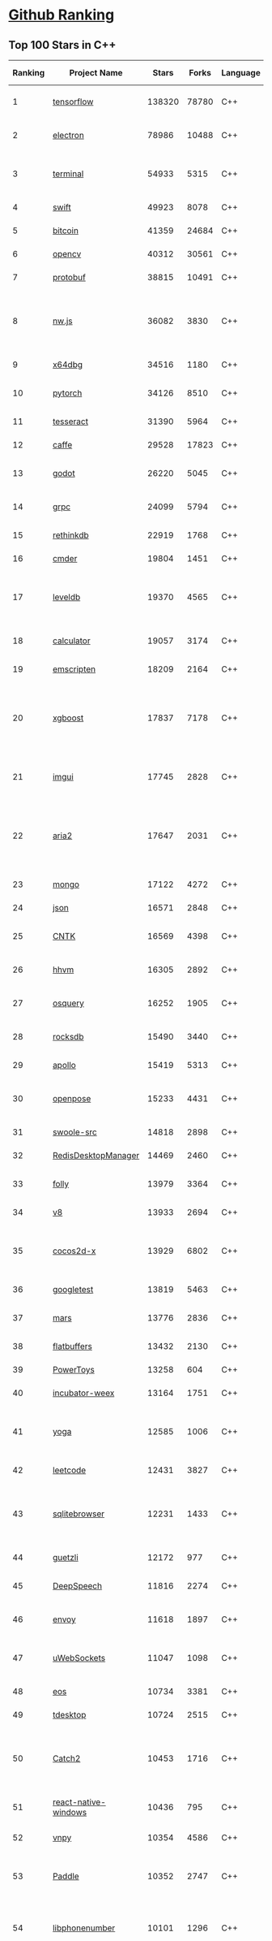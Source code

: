[Github Ranking](../README.md)
==========

## Top 100 Stars in C\+\+

| Ranking | Project Name | Stars | Forks | Language | Open Issues | Description | Last Commit |
| ------- | ------------ | ----- | ----- | -------- | ----------- | ----------- | ----------- |
| 1 | [tensorflow](https://github.com/tensorflow/tensorflow) | 138320 | 78780 | C++ | 3118 | An Open Source Machine Learning Framework for Everyone | 2019-12-01T06:40:07Z |
| 2 | [electron](https://github.com/electron/electron) | 78986 | 10488 | C++ | 1241 | :electron: Build cross-platform desktop apps with JavaScript, HTML, and CSS | 2019-12-01T10:06:32Z |
| 3 | [terminal](https://github.com/microsoft/terminal) | 54933 | 5315 | C++ | 827 | The new Windows Terminal, and the original Windows console host - all in the same place! | 2019-11-30T21:52:05Z |
| 4 | [swift](https://github.com/apple/swift) | 49923 | 8078 | C++ | 490 | The Swift Programming Language | 2019-12-01T08:16:45Z |
| 5 | [bitcoin](https://github.com/bitcoin/bitcoin) | 41359 | 24684 | C++ | 1095 | Bitcoin Core integration/staging tree | 2019-12-01T04:16:54Z |
| 6 | [opencv](https://github.com/opencv/opencv) | 40312 | 30561 | C++ | 1751 | Open Source Computer Vision Library | 2019-12-01T10:26:56Z |
| 7 | [protobuf](https://github.com/protocolbuffers/protobuf) | 38815 | 10491 | C++ | 816 | Protocol Buffers - Google's data interchange format | 2019-12-01T08:04:34Z |
| 8 | [nw.js](https://github.com/nwjs/nw.js) | 36082 | 3830 | C++ | 756 | Call all Node.js modules directly from DOM/WebWorker and enable a new way of writing applications with all Web technologies. | 2019-11-30T12:29:30Z |
| 9 | [x64dbg](https://github.com/x64dbg/x64dbg) | 34516 | 1180 | C++ | 366 | An open-source x64/x32 debugger for windows. | 2019-11-26T12:26:50Z |
| 10 | [pytorch](https://github.com/pytorch/pytorch) | 34126 | 8510 | C++ | 4639 | Tensors and Dynamic neural networks in Python with strong GPU acceleration | 2019-12-01T09:54:36Z |
| 11 | [tesseract](https://github.com/tesseract-ocr/tesseract) | 31390 | 5964 | C++ | 244 | Tesseract Open Source OCR Engine (main repository) | 2019-11-28T17:08:51Z |
| 12 | [caffe](https://github.com/BVLC/caffe) | 29528 | 17823 | C++ | 1080 | Caffe: a fast open framework for deep learning. | 2019-11-18T13:06:33Z |
| 13 | [godot](https://github.com/godotengine/godot) | 26220 | 5045 | C++ | 5852 | Godot Engine – Multi-platform 2D and 3D game engine | 2019-12-01T10:53:49Z |
| 14 | [grpc](https://github.com/grpc/grpc) | 24099 | 5794 | C++ | 952 | The C based gRPC (C++, Python, Ruby, Objective-C, PHP, C#) | 2019-11-28T14:43:14Z |
| 15 | [rethinkdb](https://github.com/rethinkdb/rethinkdb) | 22919 | 1768 | C++ | 1441 | The open-source database for the realtime web. | 2019-11-26T05:16:02Z |
| 16 | [cmder](https://github.com/cmderdev/cmder) | 19804 | 1451 | C++ | 4 | Lovely console emulator package for Windows | 2019-11-23T23:13:57Z |
| 17 | [leveldb](https://github.com/google/leveldb) | 19370 | 4565 | C++ | 129 | LevelDB is a fast key-value storage library written at Google that provides an ordered mapping from string keys to string values. | 2019-11-30T23:56:58Z |
| 18 | [calculator](https://github.com/microsoft/calculator) | 19057 | 3174 | C++ | 146 | Windows Calculator: A simple yet powerful calculator that ships with Windows | 2019-12-01T10:02:37Z |
| 19 | [emscripten](https://github.com/emscripten-core/emscripten) | 18209 | 2164 | C++ | 756 | Emscripten: An LLVM-to-Web Compiler | 2019-12-01T01:18:19Z |
| 20 | [xgboost](https://github.com/dmlc/xgboost) | 17837 | 7178 | C++ | 221 | Scalable, Portable and Distributed Gradient Boosting (GBDT, GBRT or GBM) Library,  for Python, R, Java, Scala, C++ and more. Runs on single machine, Hadoop, Spark, Flink and DataFlow | 2019-12-01T07:48:04Z |
| 21 | [imgui](https://github.com/ocornut/imgui) | 17745 | 2828 | C++ | 455 | Dear ImGui: Bloat-free Immediate Mode Graphical User interface for C++ with minimal dependencies | 2019-11-28T19:53:30Z |
| 22 | [aria2](https://github.com/aria2/aria2) | 17647 | 2031 | C++ | 645 | aria2 is a lightweight multi-protocol & multi-source, cross platform download utility operated in command-line. It supports HTTP/HTTPS, FTP, SFTP, BitTorrent and Metalink. | 2019-11-25T12:52:11Z |
| 23 | [mongo](https://github.com/mongodb/mongo) | 17122 | 4272 | C++ | 41 | The MongoDB Database | 2019-11-29T14:11:02Z |
| 24 | [json](https://github.com/nlohmann/json) | 16571 | 2848 | C++ | 30 | JSON for Modern C++ | 2019-12-01T10:53:25Z |
| 25 | [CNTK](https://github.com/microsoft/CNTK) | 16569 | 4398 | C++ | 796 | Microsoft Cognitive Toolkit (CNTK), an open source deep-learning toolkit | 2019-11-21T21:40:00Z |
| 26 | [hhvm](https://github.com/facebook/hhvm) | 16305 | 2892 | C++ | 873 | A virtual machine for executing programs written in Hack. | 2019-12-01T02:27:27Z |
| 27 | [osquery](https://github.com/osquery/osquery) | 16252 | 1905 | C++ | 635 | SQL powered operating system instrumentation, monitoring, and analytics. | 2019-11-28T12:24:29Z |
| 28 | [rocksdb](https://github.com/facebook/rocksdb) | 15490 | 3440 | C++ | 413 | A library that provides an embeddable, persistent key-value store for fast storage. | 2019-12-01T04:22:04Z |
| 29 | [apollo](https://github.com/ApolloAuto/apollo) | 15419 | 5313 | C++ | 512 | An open autonomous driving platform | 2019-12-01T08:05:59Z |
| 30 | [openpose](https://github.com/CMU-Perceptual-Computing-Lab/openpose) | 15233 | 4431 | C++ | 27 | OpenPose: Real-time multi-person keypoint detection library for body, face, hands, and foot estimation | 2019-11-27T15:57:17Z |
| 31 | [swoole-src](https://github.com/swoole/swoole-src) | 14818 | 2898 | C++ | 56 | 🚀 Coroutine-based concurrency library for PHP | 2019-11-29T12:23:12Z |
| 32 | [RedisDesktopManager](https://github.com/uglide/RedisDesktopManager) | 14469 | 2460 | C++ | 36 | :wrench: Cross-platform GUI management tool for Redis | 2019-11-28T14:37:27Z |
| 33 | [folly](https://github.com/facebook/folly) | 13979 | 3364 | C++ | 191 | An open-source C++ library developed and used at Facebook. | 2019-11-30T09:39:47Z |
| 34 | [v8](https://github.com/v8/v8) | 13933 | 2694 | C++ | 1 | The official mirror of the V8 Git repository | 2019-10-10T17:52:03Z |
| 35 | [cocos2d-x](https://github.com/cocos2d/cocos2d-x) | 13929 | 6802 | C++ | 1362 | Cocos2d-x is a suite of open-source, cross-platform, game-development tools used by millions of developers all over the world. | 2019-11-30T19:45:43Z |
| 36 | [googletest](https://github.com/google/googletest) | 13819 | 5463 | C++ | 138 | Googletest - Google Testing and Mocking Framework | 2019-11-28T00:26:21Z |
| 37 | [mars](https://github.com/Tencent/mars) | 13776 | 2836 | C++ | 134 | Mars is a cross-platform network component  developed by WeChat. | 2019-11-28T07:13:42Z |
| 38 | [flatbuffers](https://github.com/google/flatbuffers) | 13432 | 2130 | C++ | 237 | FlatBuffers: Memory Efficient Serialization Library | 2019-12-01T02:22:35Z |
| 39 | [PowerToys](https://github.com/microsoft/PowerToys) | 13258 | 604 | C++ | 456 | Windows system utilities to maximize productivity | 2019-11-30T20:55:33Z |
| 40 | [incubator-weex](https://github.com/apache/incubator-weex) | 13164 | 1751 | C++ | 103 | Apache Weex (Incubating) | 2019-12-01T03:10:36Z |
| 41 | [yoga](https://github.com/facebook/yoga) | 12585 | 1006 | C++ | 234 | Yoga is a cross-platform layout engine which implements Flexbox. Follow https://twitter.com/yogalayout for updates. | 2019-11-30T02:03:34Z |
| 42 | [leetcode](https://github.com/haoel/leetcode) | 12431 | 3827 | C++ | 52 | LeetCode Problems' Solutions  | 2019-10-29T09:00:59Z |
| 43 | [sqlitebrowser](https://github.com/sqlitebrowser/sqlitebrowser) | 12231 | 1433 | C++ | 384 | Official home of the DB Browser for SQLite (DB4S) project. Previously known as "SQLite Database Browser" and "Database Browser for SQLite". Website at:  | 2019-11-22T11:44:38Z |
| 44 | [guetzli](https://github.com/google/guetzli) | 12172 | 977 | C++ | 117 | Perceptual JPEG encoder | 2019-10-25T12:45:03Z |
| 45 | [DeepSpeech](https://github.com/mozilla/DeepSpeech) | 11816 | 2274 | C++ | 109 | A TensorFlow implementation of Baidu's DeepSpeech architecture | 2019-11-29T14:16:13Z |
| 46 | [envoy](https://github.com/envoyproxy/envoy) | 11618 | 1897 | C++ | 629 | Cloud-native high-performance edge/middle/service proxy | 2019-12-01T07:25:17Z |
| 47 | [uWebSockets](https://github.com/uNetworking/uWebSockets) | 11047 | 1098 | C++ | 18 | Simple, secure & standards compliant web I/O for the most demanding of applications | 2019-11-25T20:57:30Z |
| 48 | [eos](https://github.com/EOSIO/eos) | 10734 | 3381 | C++ | 294 | An open source smart contract platform  | 2019-11-30T22:11:01Z |
| 49 | [tdesktop](https://github.com/telegramdesktop/tdesktop) | 10724 | 2515 | C++ | 1185 | Telegram Desktop messaging app | 2019-12-01T00:28:53Z |
| 50 | [Catch2](https://github.com/catchorg/Catch2) | 10453 | 1716 | C++ | 221 | A modern, C++-native, header-only, test framework for unit-tests, TDD and BDD - using C++11, C++14, C++17 and later (or C++03 on the Catch1.x branch) | 2019-11-30T19:45:43Z |
| 51 | [react-native-windows](https://github.com/microsoft/react-native-windows) | 10436 | 795 | C++ | 337 | A framework for building native Windows apps with React. | 2019-11-26T13:25:57Z |
| 52 | [vnpy](https://github.com/vnpy/vnpy) | 10354 | 4586 | C++ | 27 | 基于Python的开源量化交易平台开发框架 | 2019-11-30T23:41:08Z |
| 53 | [Paddle](https://github.com/PaddlePaddle/Paddle) | 10352 | 2747 | C++ | 1761 | PArallel Distributed Deep LEarning （『飞桨』核心框架，高性能单机、分布式训练和跨平台部署） | 2019-12-01T06:57:39Z |
| 54 | [libphonenumber](https://github.com/google/libphonenumber) | 10101 | 1296 | C++ | 87 | Google's common Java, C++ and JavaScript library for parsing, formatting, and validating international phone numbers. | 2019-11-30T12:23:44Z |
| 55 | [LightGBM](https://github.com/microsoft/LightGBM) | 10040 | 2677 | C++ | 48 | A fast, distributed, high performance gradient boosting (GBT, GBDT, GBRT, GBM or MART) framework based on decision tree algorithms, used for ranking, classification and many other machine learning tasks. | 2019-12-01T05:23:10Z |
| 56 | [notepad-plus-plus](https://github.com/notepad-plus-plus/notepad-plus-plus) | 9981 | 2539 | C++ | 1071 | Notepad++ official repository | 2019-12-01T08:49:24Z |
| 57 | [xbmc](https://github.com/xbmc/xbmc) | 9890 | 5248 | C++ | 609 | Kodi is an award-winning free and open source home theater/media center software and entertainment hub for digital media. With its beautiful interface and powerful skinning engine, it's available for Android, BSD, Linux, macOS, iOS and Windows. | 2019-11-30T14:46:01Z |
| 58 | [Proton](https://github.com/ValveSoftware/Proton) | 9741 | 344 | C++ | 2168 | Compatibility tool for Steam Play based on Wine and additional components | 2019-11-28T12:07:19Z |
| 59 | [foundationdb](https://github.com/apple/foundationdb) | 9632 | 784 | C++ | 397 | FoundationDB - the open source, distributed, transactional key-value store | 2019-11-29T02:31:21Z |
| 60 | [Karabiner-Elements](https://github.com/pqrs-org/Karabiner-Elements) | 9525 | 578 | C++ | 81 | Karabiner-Elements is a powerful utility for keyboard customization on macOS Sierra (10.12) or later. | 2019-12-01T09:29:41Z |
| 61 | [incubator-brpc](https://github.com/apache/incubator-brpc) | 9427 | 2266 | C++ | 207 | Industrial-grade RPC framework used throughout Baidu, with 1,000,000+ instances and thousands kinds of services, called "baidu-rpc" inside Baidu. | 2019-11-29T15:43:15Z |
| 62 | [AirSim](https://github.com/microsoft/AirSim) | 9244 | 2400 | C++ | 494 | Open source simulator for autonomous vehicles built on Unreal Engine / Unity, from Microsoft AI & Research | 2019-11-30T23:57:11Z |
| 63 | [openage](https://github.com/SFTtech/openage) | 9219 | 898 | C++ | 216 | Free (as in freedom) open source clone of the Age of Empires II engine :rocket: | 2019-11-30T16:00:15Z |
| 64 | [turicreate](https://github.com/apple/turicreate) | 9198 | 920 | C++ | 483 | Turi Create simplifies the development of custom machine learning models. | 2019-11-27T12:10:31Z |
| 65 | [CRYENGINE](https://github.com/CRYTEK/CRYENGINE) | 9176 | 1793 | C++ | 85 | CRYENGINE is a powerful real-time game development platform created by Crytek. | 2019-11-07T14:02:03Z |
| 66 | [hardseed](https://github.com/yangyangwithgnu/hardseed) | 9166 | 1969 | C++ | 35 | SEX IS ZERO (0), so, who wanna be the ONE (1), aha? | 2018-08-25T17:29:23Z |
| 67 | [navicat-keygen](https://github.com/DoubleLabyrinth/navicat-keygen) | 9086 | 2347 | C++ | 27 | A keygen for Navicat | 2019-11-22T05:21:26Z |
| 68 | [openalpr](https://github.com/openalpr/openalpr) | 9015 | 2053 | C++ | 445 | Automatic License Plate Recognition library | 2019-10-21T07:15:01Z |
| 69 | [wkhtmltopdf](https://github.com/wkhtmltopdf/wkhtmltopdf) | 8932 | 1257 | C++ | 882 | Convert HTML to PDF using Webkit (QtWebKit) | 2019-11-25T04:41:36Z |
| 70 | [ClickHouse](https://github.com/ClickHouse/ClickHouse) | 8896 | 1598 | C++ | 1208 | ClickHouse is a free analytics DBMS for big data | 2019-12-01T06:04:14Z |
| 71 | [arangodb](https://github.com/arangodb/arangodb) | 8887 | 598 | C++ | 636 | 🥑 ArangoDB is a native multi-model database with flexible data models for documents, graphs, and key-values. Build high performance applications using a convenient SQL-like query language or JavaScript extensions. | 2019-11-30T01:40:30Z |
| 72 | [yuzu](https://github.com/yuzu-emu/yuzu) | 8870 | 593 | C++ | 191 | Nintendo Switch Emulator | 2019-11-30T23:56:36Z |
| 73 | [MMKV](https://github.com/Tencent/MMKV) | 8819 | 940 | C++ | 2 | An efficient, small mobile key-value storage framework developed by WeChat. Works on iOS, Android, macOS and Windows. | 2019-11-28T14:10:01Z |
| 74 | [mosh](https://github.com/mobile-shell/mosh) | 8779 | 556 | C++ | 233 | Mobile Shell | 2019-10-17T14:29:31Z |
| 75 | [napajs](https://github.com/microsoft/napajs) | 8737 | 321 | C++ | 64 | Napa.js: a multi-threaded JavaScript runtime | 2018-10-30T21:08:57Z |
| 76 | [Tasmota](https://github.com/arendst/Tasmota) | 8591 | 2030 | C++ | 14 | Alternative firmware for ESP8266 with easy configuration using webUI, OTA updates, automation using timers or rules, expandability and entirely local control over MQTT, HTTP, Serial or KNX | 2019-11-30T16:53:52Z |
| 77 | [rapidjson](https://github.com/Tencent/rapidjson) | 8583 | 2345 | C++ | 372 | A fast JSON parser/generator for C++ with both SAX/DOM style API | 2019-11-28T01:26:34Z |
| 78 | [Magisk](https://github.com/topjohnwu/Magisk) | 8520 | 1344 | C++ | 40 | A Magic Mask to Alter Android System Systemless-ly | 2019-11-30T13:43:25Z |
| 79 | [watchman](https://github.com/facebook/watchman) | 8480 | 669 | C++ | 78 | Watches files and records, or triggers actions, when they change.  | 2019-11-30T12:22:26Z |
| 80 | [interview](https://github.com/huihut/interview) | 8444 | 2706 | C++ | 1 | 📚 C/C++ 技术面试基础知识总结，包括语言、程序库、数据结构、算法、系统、网络、链接装载库等知识及面试经验、招聘、内推等信息。 | 2019-11-28T14:42:13Z |
| 81 | [dlib](https://github.com/davisking/dlib) | 8274 | 2469 | C++ | 43 | A toolkit for making real world machine learning and data analysis applications in C++ | 2019-11-29T12:46:05Z |
| 82 | [faiss](https://github.com/facebookresearch/faiss) | 8262 | 1508 | C++ | 74 | A library for efficient similarity search and clustering of dense vectors. | 2019-11-29T17:03:07Z |
| 83 | [filament](https://github.com/google/filament) | 8161 | 580 | C++ | 74 | Filament is a real-time physically based rendering engine for Android, iOS, Windows, Linux, macOS and WASM/WebGL | 2019-11-29T19:41:29Z |
| 84 | [horovod](https://github.com/horovod/horovod) | 8028 | 1253 | C++ | 474 | Distributed training framework for TensorFlow, Keras, PyTorch, and Apache MXNet. | 2019-12-01T02:54:55Z |
| 85 | [Tars](https://github.com/TarsCloud/Tars) | 7871 | 1899 | C++ | 46 | Tars is a high-performance RPC framework based on name service and Tars protocol, also integrated administration platform, and implemented hosting-service via flexible schedule. | 2019-11-30T12:10:32Z |
| 86 | [tinyrenderer](https://github.com/ssloy/tinyrenderer) | 7829 | 661 | C++ | 6 | A brief computer graphics / rendering course | 2019-02-20T13:41:57Z |
| 87 | [libfacedetection](https://github.com/ShiqiYu/libfacedetection) | 7806 | 2216 | C++ | 60 | An open source library for face detection in images. The face detection speed can reach 1500FPS.  | 2019-09-24T02:17:18Z |
| 88 | [simdjson](https://github.com/lemire/simdjson) | 7747 | 426 | C++ | 57 | Parsing gigabytes of JSON per second  | 2019-11-28T18:55:32Z |
| 89 | [ncnn](https://github.com/Tencent/ncnn) | 7746 | 2039 | C++ | 155 | ncnn is a high-performance neural network inference framework optimized for the mobile platform | 2019-12-01T08:44:16Z |
| 90 | [robomongo](https://github.com/Studio3T/robomongo) | 7727 | 665 | C++ | 655 | Native cross-platform MongoDB management tool | 2019-09-09T15:41:28Z |
| 91 | [qBittorrent](https://github.com/qbittorrent/qBittorrent) | 7705 | 1356 | C++ | 2742 | qBittorrent BitTorrent client | 2019-12-01T10:06:37Z |
| 92 | [devilution](https://github.com/diasurgical/devilution) | 7660 | 919 | C++ | 88 | Diablo devolved - magic behind the 1996 computer game | 2019-12-01T03:55:31Z |
| 93 | [OpenRCT2](https://github.com/OpenRCT2/OpenRCT2) | 7554 | 856 | C++ | 1355 | An open source re-implementation of RollerCoaster Tycoon 2 🎢 | 2019-12-01T09:21:47Z |
| 94 | [aseprite](https://github.com/aseprite/aseprite) | 7456 | 762 | C++ | 745 | Animated sprite editor & pixel art tool (Windows, macOS, Linux) | 2019-11-29T15:27:20Z |
| 95 | [solidity](https://github.com/ethereum/solidity) | 7454 | 2073 | C++ | 691 | Solidity, the Contract-Oriented Programming Language | 2019-11-30T18:03:58Z |
| 96 | [shadowsocks-qt5](https://github.com/shadowsocks/shadowsocks-qt5) | 7375 | 2269 | C++ | 73 | A cross-platform shadowsocks GUI client | 2019-11-02T19:58:36Z |
| 97 | [zeal](https://github.com/zealdocs/zeal) | 7370 | 571 | C++ | 143 | Offline documentation browser inspired by Dash | 2019-11-24T21:52:33Z |
| 98 | [openFrameworks](https://github.com/openframeworks/openFrameworks) | 7366 | 2346 | C++ | 908 | openFrameworks is a community-developed cross platform toolkit for creative coding in C++. | 2019-12-01T00:34:41Z |
| 99 | [Gource](https://github.com/acaudwell/Gource) | 7309 | 588 | C++ | 73 | software version control visualization | 2019-11-27T21:12:12Z |
| 100 | [spdlog](https://github.com/gabime/spdlog) | 7303 | 1598 | C++ | 20 | Fast C++ logging library. | 2019-12-01T00:20:09Z |

